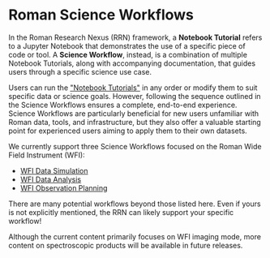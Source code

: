 # Roman Science Workflows
In the Roman Research Nexus (RRN) framework, a **Notebook Tutorial** refers to a Jupyter Notebook that demonstrates the use of a specific piece of code or tool. A **Science Workflow**, instead, is a combination of multiple Notebook Tutorials, along with accompanying documentation, that guides users through a specific science use case.

Users can run the ["Notebook Tutorials"](./tutorials.md) in any order or modify them to suit specific data or science goals. However, following the sequence outlined in the Science Workflows ensures a complete, end-to-end experience. Science Workflows are particularly beneficial for new users unfamiliar with Roman data, tools, and infrastructure, but they also offer a valuable starting point for experienced users aiming to apply them to their own datasets.

We currently support three Science Workflows focused on the Roman Wide Field Instrument (WFI):
- [WFI Data Simulation](./workflows/wfi-data-sim.md)
- [WFI Data Analysis](./workflows/wfi-data-analysis.md)
- [WFI Observation Planning](./workflows/wfi-obs-plan.md)

There are many potential workflows beyond those listed here. Even if yours is not explicitly mentioned, the RRN can likely support your specific workflow!

Although the current content primarily focuses on WFI imaging mode, more content on spectroscopic products will be available in future releases.
